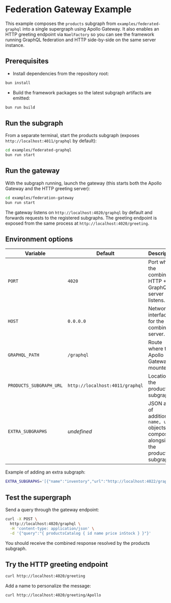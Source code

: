 # Federation Gateway Example

This example composes the `products` subgraph from `examples/federated-graphql` into a single supergraph using Apollo Gateway. It also enables an HTTP greeting endpoint via `NaelFactory` so you can see the framework running GraphQL federation and HTTP side-by-side on the same server instance.

## Prerequisites

- Install dependencies from the repository root:

```bash
bun install
```

- Build the framework packages so the latest subgraph artifacts are emitted:

```bash
bun run build
```

## Run the subgraph

From a separate terminal, start the products subgraph (exposes `http://localhost:4011/graphql` by default):

```bash
cd examples/federated-graphql
bun run start
```

## Run the gateway

With the subgraph running, launch the gateway (this starts both the Apollo Gateway and the HTTP greeting server):

```bash
cd examples/federation-gateway
bun run start
```

The gateway listens on `http://localhost:4020/graphql` by default and forwards requests to the registered subgraphs. The greeting endpoint is exposed from the same process at `http://localhost:4020/greeting`.

## Environment options

| Variable | Default | Description |
| --- | --- | --- |
| `PORT` | `4020` | Port where the combined HTTP + GraphQL server listens. |
| `HOST` | `0.0.0.0` | Network interface for the combined server. |
| `GRAPHQL_PATH` | `/graphql` | Route where the Apollo Gateway is mounted. |
| `PRODUCTS_SUBGRAPH_URL` | `http://localhost:4011/graphql` | Location of the products subgraph. |
| `EXTRA_SUBGRAPHS` | _undefined_ | JSON array of additional `{ name, url }` objects to compose alongside the products subgraph. |

Example of adding an extra subgraph:

```bash
EXTRA_SUBGRAPHS='[{"name":"inventory","url":"http://localhost:4022/graphql"}]' bun run start
```

## Test the supergraph

Send a query through the gateway endpoint:

```bash
curl -X POST \
  http://localhost:4020/graphql \
  -H 'content-type: application/json' \
  -d '{"query":"{ productsCatalog { id name price inStock } }"}'
```

You should receive the combined response resolved by the products subgraph.

## Try the HTTP greeting endpoint

```bash
curl http://localhost:4020/greeting
```

Add a name to personalize the message:

```bash
curl http://localhost:4020/greeting/Apollo
```
